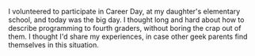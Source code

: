 I volunteered to participate in Career Day, at my daughter's elementary
school, and today was the big day. I thought long and hard about how to
describe programming to fourth graders, without boring the crap out of
them. I thought I'd share my experiences, in case other geek parents find
themselves in this situation.
